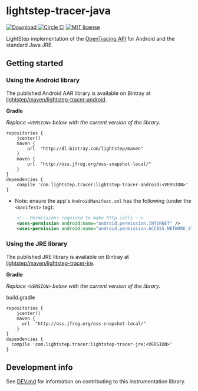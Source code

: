 # lightstep-tracer-java

[ ![Download](https://api.bintray.com/packages/lightstep/maven/lightstep-tracer-android/images/download.svg) ](https://bintray.com/lightstep/maven/) [![Circle CI](https://circleci.com/gh/lightstep/lightstep-tracer-java.svg?style=shield)](https://circleci.com/gh/lightstep/lightstep-tracer-java) [![MIT license](http://img.shields.io/badge/license-MIT-blue.svg)](http://opensource.org/licenses/MIT)

LightStep implementation of the [OpenTracing API](http://opentracing.io/) for Android and the standard Java JRE.

## Getting started

### Using the Android library

The published Android AAR library is available on Bintray at [lightstep/maven/lightstep-tracer-android](https://bintray.com/lightstep/maven/lightstep-tracer-android/view).


**Gradle**

*Replace `<VERSION>` below with the current version of the library.*

```
repositories {
    jcenter()
    maven {
        url  "http://dl.bintray.com/lightstep/maven"
    }
    maven {
        url  "http://oss.jfrog.org/oss-snapshot-local/"
    }
}
dependencies {
    compile 'com.lightstep.tracer:lightstep-tracer-android:<VERSION>'
}
```

* Note: ensure the app's `AndroidManifest.xml` has the following (under the `<manifest>` tag):

```xml
    <!-- Permissions required to make http calls -->
    <uses-permission android:name="android.permission.INTERNET" />
    <uses-permission android:name="android.permission.ACCESS_NETWORK_STATE" />
```

### Using the JRE library

The published JRE library is available on Bintray at [lightstep/maven/lightstep-tracer-jre](https://bintray.com/lightstep/maven/lightstep-tracer-jre/view).

**Gradle**

*Replace `<VERSION>` below with the current version of the library.*

build.gradle
```
repositories {
    jcenter()
    maven {
      url  "http://oss.jfrog.org/oss-snapshot-local/"
    }
}
dependencies {
  compile 'com.lightstep.tracer:lightstep-tracer-jre:<VERSION>'
}
```

## Development info

See [DEV.md](DEV.md) for information on contributing to this instrumentation library.
